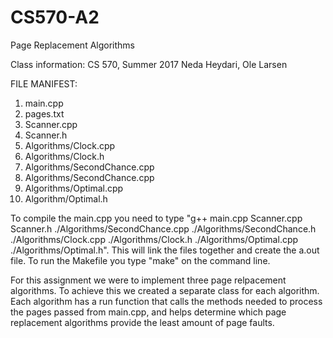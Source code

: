 # CS570-A2
Page Replacement Algorithms

Class information: CS 570, Summer 2017
Neda Heydari, Ole Larsen

FILE MANIFEST:
1) main.cpp
2) pages.txt
3) Scanner.cpp
4) Scanner.h
5) Algorithms/Clock.cpp
6) Algorithms/Clock.h
7) Algorithms/SecondChance.cpp
8) Algorithms/SecondChance.cpp
9) Algorithms/Optimal.cpp
10) Algorithm/Optimal.h


To compile the main.cpp you need to type "g++ main.cpp Scanner.cpp Scanner.h ./Algorithms/SecondChance.cpp ./Algorithms/SecondChance.h ./Algorithms/Clock.cpp ./Algorithms/Clock.h ./Algorithms/Optimal.cpp ./Algorithms/Optimal.h".
This will link the files together and create the a.out file. To run the Makefile you type "make" on the command line.

For this assignment we were to implement three page relpacement algorithms. To achieve this we created a separate class for each algorithm. Each algorithm has a run function that calls the methods needed to process the pages passed from main.cpp, and helps determine which page replacement algorithms provide the least amount of page faults.
